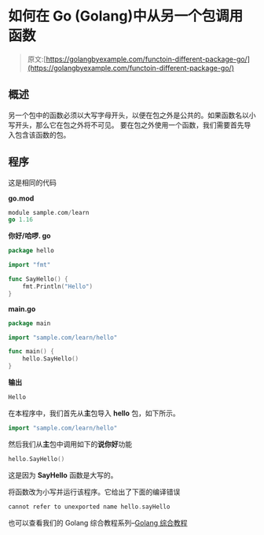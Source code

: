 # 如何在 Go (Golang)中从另一个包调用函数

> 原文:[https://golangbyexample.com/functoin-different-package-go/](https://golangbyexample.com/functoin-different-package-go/)

## **概述**

另一个包中的函数必须以大写字母开头，以便在包之外是公共的。如果函数名以小写开头，那么它在包之外将不可见。
要在包之外使用一个函数，我们需要首先导入包含该函数的包。

## **程序**

这是相同的代码

**go.mod**

```go
module sample.com/learn
go 1.16
```

**你好/哈啰. go**

```go
package hello

import "fmt"

func SayHello() {
	fmt.Println("Hello")
}
```

**main.go**

```go
package main

import "sample.com/learn/hello"

func main() {
    hello.SayHello()
}
```

**输出**

```go
Hello
```

在本程序中，我们首先从**主**包导入 **hello** 包，如下所示。

```go
import "sample.com/learn/hello"
```

然后我们从**主**包中调用如下的**说你好**功能

```go
hello.SayHello()
```

这是因为 **SayHello** 函数是大写的。

将函数改为小写并运行该程序。它给出了下面的编译错误

```go
cannot refer to unexported name hello.sayHello
```

也可以查看我们的 Golang 综合教程系列–[Golang 综合教程](https://golangbyexample.com/golang-comprehensive-tutorial/)